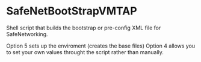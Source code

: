 # SafeNetBootStrapVMTAP
Shell script that builds the bootstrap or pre-config XML file for SafeNetworking.

Option 5 sets up the enviroment (creates the base files)
Option 4 allows you to set your own values throught the script rather than manually.
